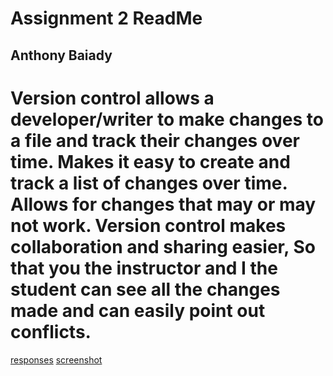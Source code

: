 # Assignment 2 ReadMe
## Anthony Baiady
# Version control allows a developer/writer to make changes to a file and track their changes over time. Makes it easy to create and track a list of changes over time. Allows for changes that may or may not work.  Version control makes collaboration and sharing easier, So that you the instructor and I the student can see all the changes made and can easily point out conflicts.

[responses](./responses.txt)
[screenshot](./images/progress.png)
